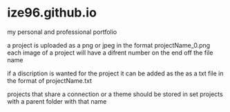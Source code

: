 # ize96.github.io
my personal and professional portfolio

a project is uploaded as a png or jpeg in the format projectName_0.png
each image of a project will have a difrent number on the end off the file name 

if a discription is wanted for the project it can be added as the as a txt file in the format of
projectName.txt

projects that share a connection or a theme should be stored in set projects with a parent folder with that name
